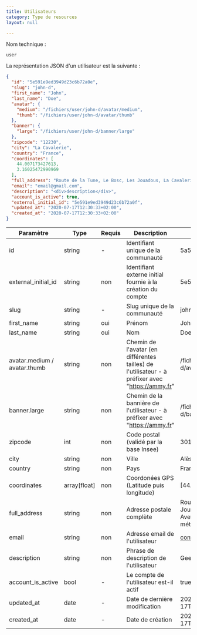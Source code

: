 ```yaml
---
title: Utilisateurs
category: Type de resources
layout: null

---
```

Nom technique :

```
user
```

La représentation JSON d'un utilisateur est la suivante :

```json
{
  "id": "5e591e9ed3949d23c6b72a0e",
  "slug": "john-d",
  "first_name": "John",
  "last_name": "Doe",
  "avatar": {
    "medium": "/fichiers/user/john-d/avatar/medium",
    "thumb": "/fichiers/user/john-d/avatar/thumb"
  },
  "banner": {
    "large": "/fichiers/user/john-d/banner/large"
  },
  "zipcode": "12230",
  "city": "La Cavalerie",
  "country": "France",
  "coordinates": [
    44.007173427613,
    3.16025472990969
  ],
  "full_address": "Route de la Tune, Le Bosc, Les Jouadous, La Cavalerie, Millau, Aveyron, Occitanie, France métropolitaine, 12230, France",
  "email": "email@gmail.com",  
  "description": "<div>description</div>",    
  "account_is_active": true,
  "external_initial_id": "5e591e9ed3949d23c6b72a0f",
  "updated_at": "2020-07-17T12:30:33+02:00",
  "created_at": "2020-07-17T12:30:33+02:00"
}
```


| Paramètre                    | **Type**     | Requis | Description                                                  | **Exemple**                                                  |
| ---------------------------- | ------------ | ------ | ------------------------------------------------------------ | ------------------------------------------------------------ |
| id <span class="read-only" data-text="LECTURE SEULE"></span>                          | string       | -      | Identifiant unique de la communauté                          | 5a54e226d95bd83fcd736f1d                                     |
| external_initial_id <span class="read-only" data-text="LECTURE SEULE"></span>         | string       | non    | Identifiant externe initial fournie à la création du compte  | 5e591e9ed3949d23c6b72a0f                                     |
| slug <span class="read-only" data-text="LECTURE SEULE"></span>                        | string       | -      | Slug unique de la communauté                                 | john-d                                                       |
| first_name                   | string       | oui    | Prénom                                                       | John                                                         |
| last_name                    | string       | oui    | Nom                                                          | Doe                                                          |
| avatar.medium / avatar.thumb | string       | non    | Chemin de l'avatar (en différentes tailles) de l'utilisateur - à préfixer avec "https://ammy.fr" | /fichiers/user/john-d/avatar/thumb                           |
| banner.large                 | string       | non    | Chemin de la bannière de l'utilisateur - à préfixer avec "https://ammy.fr" | /fichiers/user/john-d/banner/large                           |
| zipcode                      | int          | non    | Code postal (validé par la base Insee)                       | 30100                                                        |
| city                         | string       | non    | Ville                                                        | Alès                                                         |
| country                      | string       | non    | Pays                                                         | France                                                       |
| coordinates                  | array[float] | non    | Coordonées GPS (Latitude puis longitude)                     | [44.1120681,4.0780741]                                       |
| full_address                 | string       | non    | Adresse postale complète                                     | Route de la Tune, Le Bosc, Les Jouadous, La Cavalerie, Millau, Aveyron, Occitanie, France métropolitaine, 12230, France |
| email                        | string       | non    | Adresse email de l'utilisateur                               | contact@communaute.com                                       |
| description                  | string       | non    | Phrase de description de l'utilisateur                       | Geeky description                                            |
| account_is_active <span class="read-only" data-text="LECTURE SEULE"></span>            | bool         | -      | Le compte de l'utilisateur est-il actif                      | true                                                         |
| updated_at <span class="read-only" data-text="LECTURE SEULE"></span>                  | date         | -      | Date de dernière modification                                | 2020-07-17T12:30:33+02:00                                    |
| created_at <span class="read-only" data-text="LECTURE SEULE"></span>                  | date         | -      | Date de création                                             | 2020-07-17T12:30:33+02:00                                    |
